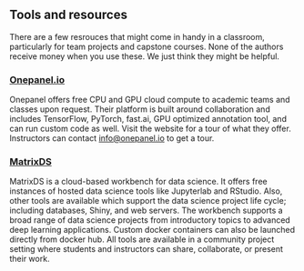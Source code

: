 ## Tools and resources

There are a few resrouces that might come in handy in a classroom, particularly for team projects and capstone courses.
None of the authors receive money when you use these. We just think they might be helpful. 

### [Onepanel.io](https://www.onepanel.io/)
Onepanel offers free CPU and GPU cloud compute to academic teams and classes upon request. Their platform is built around collaboration and includes TensorFlow, PyTorch, fast.ai, GPU optimized annotation tool, and can run custom code as well. Visit the website for a tour of what they offer. Instructors can contact info@onepanel.io to get a tour.

### [MatrixDS](http://matrixds.com/)
MatrixDS is a cloud-based workbench for data science. It offers free instances of hosted data science tools like Jupyterlab and RStudio. Also, other tools are available which support the data science project life cycle; including databases, Shiny, and web servers. The workbench supports a broad range of data science projects from introductory topics to advanced deep learning applications. Custom docker containers can also be launched directly from docker hub. All tools are available in a community project setting where students and instructors can share, collaborate, or present their work.
